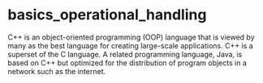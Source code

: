 # basics_operational_handling
C++ is an object-oriented programming (OOP) language that is viewed by many as the best language for creating large-scale applications. C++ is a superset of the C language. A related programming language, Java, is based on C++ but optimized for the distribution of program objects in a network such as the internet.
